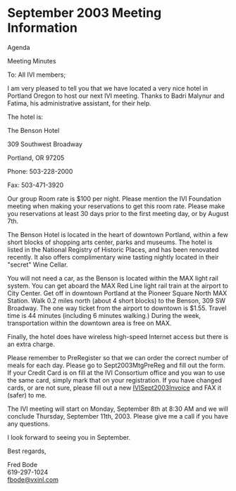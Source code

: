 # September 2003 Meeting Information

  
  
Agenda  
  
Meeting Minutes  
  
To: All IVI members;  
  
I am very pleased to tell you that we have located a very nice hotel in
Portland Oregon to host our next IVI meeting. Thanks to Badri Malynur
and Fatima, his administrative assistant, for their help.  
  
The hotel is:  
  
The Benson Hotel  
  
309 Southwest Broadway  
  
Portland, OR 97205  
  
Phone: 503-228-2000  
  
Fax: 503-471-3920  
  
Our group Room rate is $100 per night. Please mention the IVI Foundation
meeting when making your reservations to get this room rate. Please make
you reservations at least 30 days prior to the first meeting day, or by
August 7th.  
  
The Benson Hotel is located in the heart of downtown Portland, within a
few short blocks of shopping arts center, parks and museums. The hotel
is listed in the National Registry of Historic Places, and has been
renovated recently. It also offers complimentary wine tasting nightly
located in their "secret" Wine Cellar.  
  
You will not need a car, as the Benson is located within the MAX light
rail system. You can get aboard the MAX Red Line light rail train at the
airport to City Center. Get off in downtown Portland at the Pioneer
Square North MAX Station. Walk 0.2 miles north (about 4 short blocks) to
the Benson, 309 SW Broadway. The one way ticket from the airport to
downtown is $1.55. Travel time is 44 minutes (including 6 minutes
walking.) During the week, transportation within the downtown area is
free on MAX.  
  
Finally, the hotel does have wireless high-speed Internet access but
there is an extra charge.  
  
Please remember to PreRegister so that we can order the correct number
of meals for each day. Please go to Sept2003MtgPreReg and fill out the
form. If your Credit Card is on fill at the IVI Consortium office and
you wan to use the same card, simply mark that on your registration. If
you have changed cards, or are not sure, please fill out a new
[IVISept2003Invoice](IVISept2003Invoice.doc) and FAX it (safer) to me.  
  
The IVI meeting will start on Monday, September 8th at 8:30 AM and we
will conclude Thursday, September 11th, 2003. Please give me a call if
you have any questions.  
  
I look forward to seeing you in September.  
  
Best regards,  
  
Fred Bode  
619-297-1024  
<fbode@vxinl.com>

